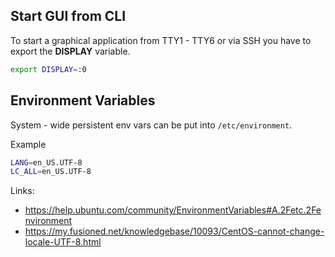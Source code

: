 ## Start GUI from CLI
To start a graphical application from TTY1 - TTY6 or via SSH you have to export the **DISPLAY** variable.

```bash
export DISPLAY=:0
```

## Environment Variables
System - wide persistent env vars can be put into ``` /etc/environment ```.

Example
```bash
LANG=en_US.UTF-8
LC_ALL=en_US.UTF-8
```

Links:
- https://help.ubuntu.com/community/EnvironmentVariables#A.2Fetc.2Fenvironment
- https://my.fusioned.net/knowledgebase/10093/CentOS-cannot-change-locale-UTF-8.html
